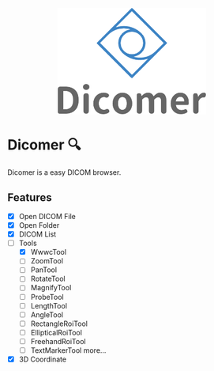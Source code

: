 <p align="center">
    <img width="300" src="https://github.com/ArcherGu/Dicomer/blob/main/logo.png" alt="logo">
</p>

# Dicomer 🔍

Dicomer is a easy DICOM browser.

## Features

- [x] Open DICOM File
- [x] Open Folder
- [x] DICOM List
- [ ] Tools
  - [x] WwwcTool
  - [ ] ZoomTool
  - [ ] PanTool
  - [ ] RotateTool
  - [ ] MagnifyTool
  - [ ] ProbeTool
  - [ ] LengthTool
  - [ ] AngleTool
  - [ ] RectangleRoiTool
  - [ ] EllipticalRoiTool
  - [ ] FreehandRoiTool
  - [ ] TextMarkerTool
        more...
- [x] 3D Coordinate

